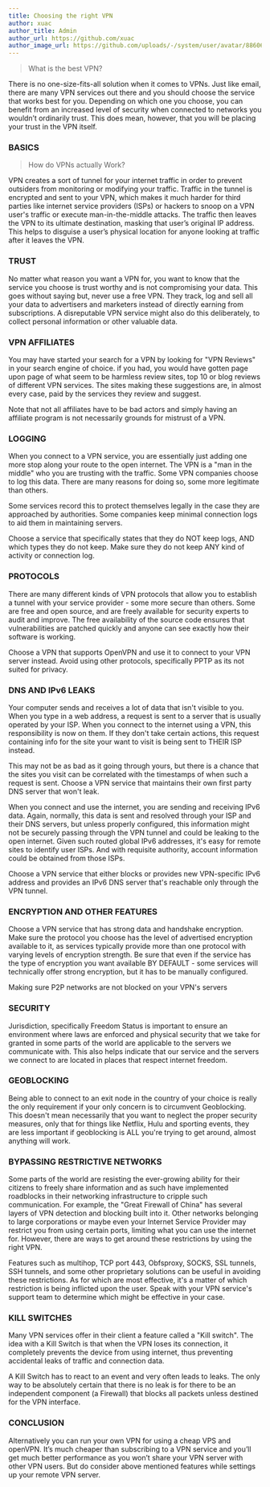 ```yaml
---
title: Choosing the right VPN
author: xuac
author_title: Admin
author_url: https://github.com/xuac
author_image_url: https://github.com/uploads/-/system/user/avatar/8860699/avatar.png
---
```


> What is the best VPN?

There is no one-size-fits-all solution when it comes to VPNs. Just like email, there are many VPN services out there and you should choose the service that works best for you. Depending on which one you choose, you can benefit from an increased level of security when connected to networks you wouldn’t ordinarily trust. This does mean, however, that you will be placing your trust in the VPN itself.

<!--truncate-->

### BASICS

> How do VPNs actually Work?

VPN creates a sort of tunnel for your internet traffic in order to prevent outsiders from monitoring or modifying your traffic. Traffic in the tunnel is encrypted and sent to your VPN, which makes it much harder for third parties like internet service providers (ISPs) or hackers to snoop on a VPN user's traffic or execute man-in-the-middle attacks. The traffic then leaves the VPN to its ultimate destination, masking that user’s original IP address. This helps to disguise a user’s physical location for anyone looking at traffic after it leaves the VPN.

### TRUST

No matter what reason you want a VPN for, you want to know that the service you choose is trust worthy and is not compromising your data. This goes without saying but, never use a free VPN. They track, log and sell all your data to advertisers and marketers instead of directly earning from subscriptions. A disreputable VPN service might also do this deliberately, to collect personal information or other valuable data.

### VPN AFFILIATES

You may have started your search for a VPN by looking for "VPN Reviews" in your search engine of choice. if you had, you would have gotten page upon page of what seem to be harmless review sites, top 10 or blog reviews of different VPN services. The sites making these suggestions are, in almost every case, paid by the services they review and suggest.

Note that not all affiliates have to be bad actors and simply having an affiliate program is not necessarily grounds for mistrust of a VPN.

### LOGGING

When you connect to a VPN service, you are essentially just adding one more stop along your route to the open internet. The VPN is a "man in the middle" who you are trusting with the traffic. Some VPN companies choose to log this data. There are many reasons for doing so, some more legitimate than others.

Some services record this to protect themselves legally in the case they are approached by authorities. Some companies keep minimal connection logs to aid them in maintaining servers.

Choose a service that specifically states that they do NOT keep logs, AND which types they do not keep. Make sure they do not keep ANY kind of activity or connection log.

### PROTOCOLS

There are many different kinds of VPN protocols that allow you to establish a tunnel with your service provider - some more secure than others. Some are free and open source, and are freely available for security experts to audit and improve. The free availability of the source code ensures that vulnerabilities are patched quickly and anyone can see exactly how their software is working.

Choose a VPN that supports OpenVPN and use it to connect to your VPN server instead. Avoid using other protocols, specifically PPTP as its not suited for privacy.

### DNS AND IPv6 LEAKS

Your computer sends and receives a lot of data that isn't visible to you. When you type in a web address, a request is sent to a server that is usually operated by your ISP. When you connect to the internet using a VPN, this responsibility is now on them. If they don't take certain actions, this request containing info for the site your want to visit is being sent to THEIR ISP instead.

This may not be as bad as it going through yours, but there is a chance that the sites you visit can be correlated with the timestamps of when such a request is sent. Choose a VPN service that maintains their own first party DNS server that won't leak.

When you connect and use the internet, you are sending and receiving IPv6 data. Again, normally, this data is sent and resolved through your ISP and their DNS servers, but unless properly configured, this information might not be securely passing through the VPN tunnel and could be leaking to the open internet. Given such routed global IPv6 addresses, it's easy for remote sites to identify user ISPs. And with requisite authority, account information could be obtained from those ISPs.

Choose a VPN service that either blocks or provides new VPN-specific IPv6 address and provides an IPv6 DNS server that's reachable only through the VPN tunnel.

### ENCRYPTION AND OTHER FEATURES

Choose a VPN service that has strong data and handshake encryption. Make sure the protocol you choose has the level of advertised encryption available to it, as services typically provide more than one protocol with varying levels of encryption strength. Be sure that even if the service has the type of encryption you want available BY DEFAULT - some services will technically offer strong encryption, but it has to be manually configured.

Making sure P2P networks are not blocked on your VPN's servers

### SECURITY

Jurisdiction, specifically Freedom Status is important to ensure an environment where laws are enforced and physical security that we take for granted in some parts of the world are applicable to the servers we communicate with. This also helps indicate that our service and the servers we connect to are located in places that respect internet freedom.

### GEOBLOCKING

Being able to connect to an exit node in the country of your choice is really the only requirement if your only concern is to circumvent Geoblocking. This doesn't mean necessarily that you want to neglect the proper security measures, only that for things like Netflix, Hulu and sporting events, they are less important if geoblocking is ALL you're trying to get around, almost anything will work.

### BYPASSING RESTRICTIVE NETWORKS

Some parts of the world are resisting the ever-growing ability for their citizens to freely share information and as such have implemented roadblocks in their networking infrastructure to cripple such communication. For example, the "Great Firewall of China" has several layers of VPN detection and blocking built into it. Other networks belonging to large corporations or maybe even your Internet Service Provider may restrict you from using certain ports, limiting what you can use the internet for. However, there are ways to get around these restrictions by using the right VPN.

Features such as multihop, TCP port 443, Obfsproxy, SOCKS, SSL tunnels, SSH tunnels, and some other proprietary solutions can be useful in avoiding these restrictions. As for which are most effective, it's a matter of which restriction is being inflicted upon the user. Speak with your VPN service's support team to determine which might be effective in your case.

### KILL SWITCHES

Many VPN services offer in their client a feature called a "Kill switch". The idea with a Kill Switch is that when the VPN loses its connection, it completely prevents the device from using internet, thus preventing accidental leaks of traffic and connection data.

A Kill Switch has to react to an event and very often leads to leaks. The only way to be absolutely certain that there is no leak is for there to be an independent component (a Firewall) that blocks all packets unless destined for the VPN interface.

### CONCLUSION

Alternatively you can run your own VPN for using a cheap VPS and openVPN. It’s much cheaper than subscribing to a VPN service and you’ll get much better performance as you won’t share your VPN server with other VPN users. But do consider above mentioned features while settings up your remote VPN server.
